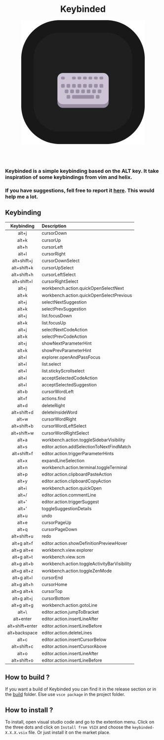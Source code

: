 <div align="center">
	<h1>Keybinded</h1>
</div>

<div align="center">
	<img width="400px" src="./resources/logo.png" alt="">
</div>

<br>

<div align="center">
    <img src="https://img.shields.io/visual-studio-marketplace/r/gael-lopes-da-silva.keybinded?style=for-the-badge&labelColor=000000" alt="">
    <img src="https://img.shields.io/visual-studio-marketplace/d/gael-lopes-da-silva.keybinded?style=for-the-badge&labelColor=000000" alt="">
    <img src="https://img.shields.io/visual-studio-marketplace/i/gael-lopes-da-silva.keybinded?style=for-the-badge&labelColor=000000" alt="">
</div>

<div align="center">
	<a href="./LICENSE.md">
        <img src="https://img.shields.io/badge/license-BSD%203--Clause-blue?style=for-the-badge&labelColor=000000" alt="">
    </a>
</div>

### Keybinded is a simple keybinding based on the ALT key. It take inspiration of some keybindings from vim and helix.

### If you have suggestions, fell free to report it [here](https://github.com/Gael-Lopes-Da-Silva/KeybindedVSCode/issues/new/choose). This would help me a lot.

## Keybinding
|   Keybinding    | Description                                  |
| :-------------: | :------------------------------------------- |
|      alt+j      | cursorDown                                   |
|      alt+k      | cursorUp                                     |
|      alt+h      | cursorLeft                                   |
|      alt+l      | cursorRight                                  |
|   alt+shift+j   | cursorDownSelect                             |
|   alt+shift+k   | cursorUpSelect                               |
|   alt+shift+h   | cursorLeftSelect                             |
|   alt+shift+l   | cursorRightSelect                            |
|      alt+j      | workbench.action.quickOpenSelectNext         |
|      alt+k      | workbench.action.quickOpenSelectPrevious     |
|      alt+j      | selectNextSuggestion                         |
|      alt+k      | selectPrevSuggestion                         |
|      alt+j      | list.focusDown                               |
|      alt+k      | list.focusUp                                 |
|      alt+j      | selectNextCodeAction                         |
|      alt+k      | selectPrevCodeAction                         |
|      alt+j      | showNextParameterHint                        |
|      alt+k      | showPrevParameterHint                        |
|      alt+l      | explorer.openAndPassFocus                    |
|      alt+l      | list.select                                  |
|      alt+l      | list.stickyScrollselect                      |
|      alt+l      | acceptSelectedCodeAction                     |
|      alt+l      | acceptSelectedSuggestion                     |
|      alt+b      | cursorWordLeft                               |
|      alt+f      | actions.find                                 |
|      alt+d      | deleteRight                                  |
|   alt+shift+d   | deleteInsideWord                             |
|      alt+w      | cursorWordRight                              |
|   alt+shift+b   | cursorWordLeftSelect                         |
|   alt+shift+w   | cursorWordRightSelect                        |
|      alt+a      | workbench.action.toggleSidebarVisibility     |
|      alt+s      | editor.action.addSelectionToNextFindMatch    |
|   alt+shift+f   | editor.action.triggerParameterHints          |
|      alt+x      | expandLineSelection                          |
|      alt+n      | workbench.action.terminal.toggleTerminal     |
|      alt+p      | editor.action.clipboardPasteAction           |
|      alt+y      | editor.action.clipboardCopyAction            |
|      alt+i      | workbench.action.quickOpen                   |
|      alt+/      | editor.action.commentLine                    |
|      alt+'      | editor.action.triggerSuggest                 |
|      alt+'      | toggleSuggestionDetails                      |
|      alt+u      | undo                                         |
|      alt+e      | cursorPageUp                                 |
|      alt+q      | cursorPageDown                               |
|   alt+shift+u   | redo                                         |
|   alt+g alt+f   | editor.action.showDefinitionPreviewHover     |
|   alt+g alt+e   | workbench.view.explorer                      |
|   alt+g alt+t   | workbench.view.scm                           |
|   alt+g alt+b   | workbench.action.toggleActivityBarVisibility |
|   alt+g alt+z   | workbench.action.toggleZenMode               |
|   alt+g alt+l   | cursorEnd                                    |
|   alt+g alt+h   | cursorHome                                   |
|   alt+g alt+k   | cursorTop                                    |
|   alt+g alt+j   | cursorBottom                                 |
|   alt+g alt+g   | workbench.action.gotoLine                    |
|     alt+\\      | editor.action.jumpToBracket                  |
|    alt+enter    | editor.action.insertLineAfter                |
| alt+shift+enter | editor.action.insertLineBefore               |
|  alt+backspace  | editor.action.deleteLines                    |
|      alt+c      | editor.action.insertCursorBelow              |
|   alt+shift+c   | editor.action.insertCursorAbove              |
|      alt+o      | editor.action.insertLineAfter                |
|   alt+shift+o   | editor.action.insertLineBefore               |

## How to build ?
If you want a build of Keybinded you can find it in the release section or in the [build](./build/) folder. Else use `vsce package` in the project folder.

## How to install ?
To install, open visual studio code and go to the extention menu. Click on the three dots and click on `Install from VSIX` and choose the `keybinded-X.X.X.vsix` file. Or just install it on the market place.